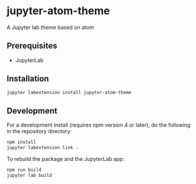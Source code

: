 # jupyter-atom-theme

A Jupyter lab theme based on atom

## Prerequisites

* JupyterLab

## Installation

```bash
jupyter labextension install jupyter-atom-theme
```

## Development

For a development install (requires npm version 4 or later), do the following in the repository directory:

```bash
npm install
jupyter labextension link .
```

To rebuild the package and the JupyterLab app:

```bash
npm run build
jupyter lab build
```
